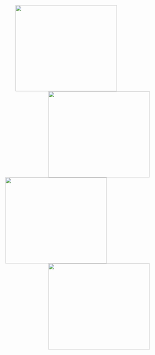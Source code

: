 <img src="https://skygpt.oss-accelerate.aliyuncs.com/gpt/1729564776746011.png" align="left" style="margin-left: 2.5rem; width:  20rem; height: 17rem;" />
<img src="https://skygpt.oss-accelerate.aliyuncs.com/gpt/28ace62d-0cb4-41a9-b3d3-070dfb67e6f2.png" align="right" style="margin-right: 2.5rem; width:  20rem; height: 17rem;" />
<img src="https://skygpt.oss-accelerate.aliyuncs.com/gpt/1729563584616086.png" align="left" style="margin-left: 0.5rem; width:  20rem; height: 17rem;" />
<img src="https://skygpt.oss-accelerate.aliyuncs.com/gpt/1729564261245951.png" align="right" style="margin-right: 2.5rem; width:  20rem; height: 17rem;" />
